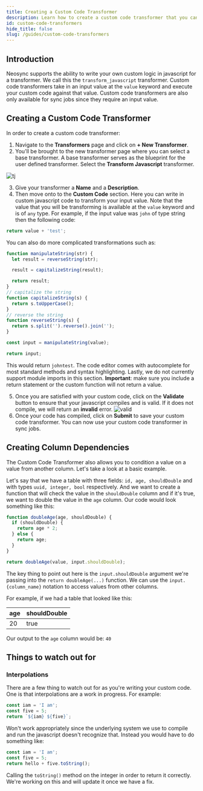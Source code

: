 ```yaml
---
title: Creating a Custom Code Transformer
description: Learn how to create a custom code transformer that you can use to implement your own anonymization and synthetic data logic
id: custom-code-transformers
hide_title: false
slug: /guides/custom-code-transformers
---
```


## Introduction

Neosync supports the ability to write your own custom logic in javascript for a transformer. We call this the `transform_javascript` transformer. Custom code transformers take in an input value at the `value` keyword and execute your custom code against that value. Custom code transformers are also only available for sync jobs since they require an input value.

## Creating a Custom Code Transformer

In order to create a custom code transformer:

1. Navigate to the **Transformers** page and click on **+ New Transformer**.
2. You'll be brought to the new transformer page where you can select a base transformer. A base transformer serves as the blueprint for the user defined transformer. Select the **Transform Javascript** transformer.

![tj](https://assets.nucleuscloud.com/neosync/docs/customcodetransformer.png)

3. Give your transformer a **Name** and a **Description**.
4. Then move onto to the **Custom Code** section. Here you can write in custom javascript code to transform your input value. Note that the value that you will be transforming is available at the `value` keyword and is of `any` type. For example, if the input value was `john` of type string then the following code:

```javascript
return value + 'test';
```

You can also do more complicated transformations such as:

```javascript
function manipulateString(str) {
  let result = reverseString(str);

  result = capitalizeString(result);

  return result;
}
// capitalize the string
function capitalizeString(s) {
  return s.toUpperCase();
}
// reverse the string
function reverseString(s) {
  return s.split('').reverse().join('');
}

const input = manipulateString(value);

return input;
```

This would return `johntest`. The code editor comes with autocomplete for most standard methods and syntax highlighting. Lastly, we do not currently support module imports in this section. **Important**: make sure you include a return statement or the custom function will not return a value.

5. Once you are satisfied with your custom code, click on the **Validate** button to ensure that your javascript compiles and is valid. If it does not compile, we will return an **invalid** error.
   ![valid](https://assets.nucleuscloud.com/neosync/docs/validcode.png)
6. Once your code has compiled, click on **Submit** to save your custom code transformer. You can now use your custom code transformer in sync jobs.

## Creating Column Dependencies

The Custom Code Transformer also allows you to condition a value on a value from another column. Let's take a look at a basic example.

Let's say that we have a table with three fields: `id, age, shouldDouble` and with types `uuid, integer, bool` respectively. And we want to create a function that will check the value in the `shouldDouble` column and if it's true, we want to double the value in the `age` column. Our code would look something like this:

```javascript
function doubleAge(age, shouldDouble) {
  if (shouldDouble) {
    return age * 2;
  } else {
    return age;
  }
}

return doubleAge(value, input.shouldDouble);
```

The key thing to point out here is the `input.shouldDouble` argument we're passing into the `return doubleAge(...)` function. We can use the `input.{column_name}` notation to access values from other columns.

For example, if we had a table that looked like this:

| age | shouldDouble |
| --- | ------------ |
| 20  | true         |

Our output to the `age` column would be: `40`

## Things to watch out for

### Interpolations

There are a few thing to watch out for as you're writing your custom code. One is that interpolations are a work in progress. For example:

```javascript
const iam = 'I am';
const five = 5;
return `${iam} ${five}`;
```

Won't work appropriately since the underlying system we use to compile and run the javascript doesn't recognize that. Instead you would have to do something like:

```javascript
const iam = 'I am';
const five = 5;
return hello + five.toString();
```

Calling the `toString()` method on the integer in order to return it correctly. We're working on this and will update it once we have a fix.

